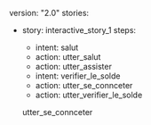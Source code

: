 
version: "2.0"
stories:
- story: interactive_story_1
  steps:
  - intent: salut
  - action: utter_salut
  - action: utter_assister
  - intent: verifier_le_solde
  - action: utter_se_connceter
  - action: utter_verifier_le_solde
  
   utter_se_connceter


